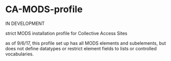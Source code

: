 # CA-MODS-profile
IN DEVELOPMENT

strict MODS installation profile for Collective Access Sites

as of 9/6/17, this profile set up has all MODS elements and subelements, but does not define datatypes or restrict element fields to lists or controlled vocabularies. 
